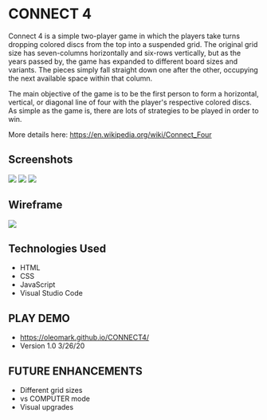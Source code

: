 # CONNECT 4 
Connect 4 is a simple two-player game in which the players take turns dropping colored discs from the top into a suspended grid. The original grid size has seven-columns horizontally and six-rows vertically, but as the years passed by, the game has expanded to different board sizes and variants. The pieces simply fall straight down one after the other, occupying the next available space within that column.

The main objective of the game is to be the first person to form a horizontal, vertical, or diagonal line of four with the player's respective colored discs. As simple as the game is, there are lots of strategies to be played in order to win.

More details here: https://en.wikipedia.org/wiki/Connect_Four
## Screenshots
<img src="https://imgur.com/a/kxb7eTI">
<img src="https://imgur.com/a/85DtNoQ">
<img src="https://imgur.com/a/iEN4dra">

## Wireframe
<img src="https://imgur.com/a/TFkHvH9">

## Technologies Used
- HTML
- CSS
- JavaScript
- Visual Studio Code

## PLAY DEMO 
- https://oleomark.github.io/CONNECT4/
- Version 1.0 3/26/20

## FUTURE ENHANCEMENTS
- Different grid sizes
- vs COMPUTER mode
- Visual upgrades